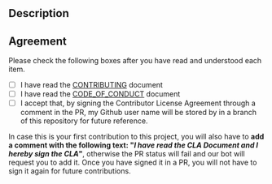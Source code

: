 # <!-- Add your title here -->

## Description

<!-- __Please provide enough information and context so that others can review your pull request easily__ -->

## Agreement

Please check the following boxes after you have read and understood each item.

* [ ] I have read the [CONTRIBUTING](https://github.com/Telefonica/opensource-scaffold/blob/main/.github/CONTRIBUTING.md) document
* [ ] I have read the [CODE_OF_CONDUCT](https://github.com/Telefonica/opensource-scaffold/blob/main/.github/CODE_OF_CONDUCT.md) document
* [ ] I accept that, by signing the Contributor License Agreement through a comment in the PR, my Github user name will be stored by in a branch of this repository for future reference.

In case this is your first contribution to this project, you will also have to **add a comment with the following text: "_I have read the CLA Document and I hereby sign the CLA_"**, otherwise the PR status will fail and our bot will request you to add it. Once you have signed it in a PR, you will not have to sign it again for future contributions.
